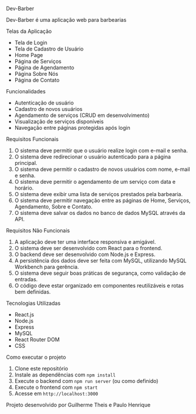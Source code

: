 Dev-Barber

Dev-Barber é uma aplicação web para barbearias

Telas da Aplicação

- Tela de Login
- Tela de Cadastro de Usuário
- Home Page
- Página de Serviços
- Página de Agendamento
- Página Sobre Nós
- Página de Contato

Funcionalidades

- Autenticação de usuário
- Cadastro de novos usuários
- Agendamento de serviços (CRUD em desenvolvimento)
- Visualização de serviços disponíveis
- Navegação entre páginas protegidas após login

Requisitos Funcionais

1. O sistema deve permitir que o usuário realize login com e-mail e senha.
2. O sistema deve redirecionar o usuário autenticado para a página principal.
3. O sistema deve permitir o cadastro de novos usuários com nome, e-mail e senha.
4. O sistema deve permitir o agendamento de um serviço com data e horário.
5. O sistema deve exibir uma lista de serviços prestados pela barbearia.
6. O sistema deve permitir navegação entre as páginas de Home, Serviços, Agendamento, Sobre e Contato.
7. O sistema deve salvar os dados no banco de dados MySQL através da API.

Requisitos Não Funcionais

1. A aplicação deve ter uma interface responsiva e amigável.
2. O sistema deve ser desenvolvido com React para o frontend.
3. O backend deve ser desenvolvido com Node.js e Express.
4. A persistência dos dados deve ser feita com MySQL, utilizando MySQL Workbench para gerência.
5. O sistema deve seguir boas práticas de segurança, como validação de entradas.
6. O código deve estar organizado em componentes reutilizáveis e rotas bem definidas.

Tecnologias Utilizadas

- React.js
- Node.js
- Express
- MySQL
- React Router DOM
- CSS

Como executar o projeto

1. Clone este repositório
2. Instale as dependências com `npm install`
3. Execute o backend com `npm run server` (ou como definido)
4. Execute o frontend com `npm start`
5. Acesse em `http://localhost:3000`


Projeto desenvolvido por Guilherme Theis e Paulo Henrique


